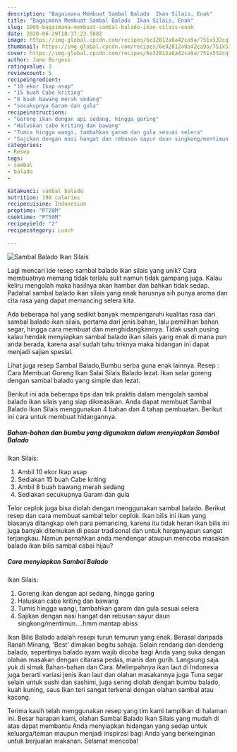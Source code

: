 ```yaml
---
description: "Bagaimana Membuat Sambal Balado  Ikan Silais, Enak"
title: "Bagaimana Membuat Sambal Balado  Ikan Silais, Enak"
slug: 1005-bagaimana-membuat-sambal-balado-ikan-silais-enak
date: 2020-06-29T18:37:23.588Z
image: https://img-global.cpcdn.com/recipes/6e32812a0a42ca9a/751x532cq70/sambal-balado-ikan-silais-foto-resep-utama.jpg
thumbnail: https://img-global.cpcdn.com/recipes/6e32812a0a42ca9a/751x532cq70/sambal-balado-ikan-silais-foto-resep-utama.jpg
cover: https://img-global.cpcdn.com/recipes/6e32812a0a42ca9a/751x532cq70/sambal-balado-ikan-silais-foto-resep-utama.jpg
author: Jane Burgess
ratingvalue: 3
reviewcount: 5
recipeingredient:
- "10 ekor Ikap asap"
- "15 buah Cabe kriting"
- "8 buah bawang merah sedang"
- "secukupnya Garam dan gula"
recipeinstructions:
- "Goreng ikan dengan api sedang, hingga garing"
- "Haluskan cabe kriting dan bawang"
- "Tumis hingga wangi, tambahkan garam dan gula sesuai selera"
- "Sajikan dengan nasi hangat dan rebusan sayur daun singkong/mentimun....hmm mantap abiss"
categories:
- Resep
tags:
- sambal
- balado
- 

katakunci: sambal balado  
nutrition: 199 calories
recipecuisine: Indonesian
preptime: "PT28M"
cooktime: "PT50M"
recipeyield: "2"
recipecategory: Lunch

---
```



![Sambal Balado 
Ikan Silais](https://img-global.cpcdn.com/recipes/6e32812a0a42ca9a/751x532cq70/sambal-balado-ikan-silais-foto-resep-utama.jpg)

Lagi mencari ide resep sambal balado 
ikan silais yang unik? Cara membuatnya memang tidak terlalu sulit namun tidak gampang juga. Kalau keliru mengolah maka hasilnya akan hambar dan bahkan tidak sedap. Padahal sambal balado 
ikan silais yang enak harusnya sih punya aroma dan cita rasa yang dapat memancing selera kita.

Ada beberapa hal yang sedikit banyak mempengaruhi kualitas rasa dari sambal balado 
ikan silais, pertama dari jenis bahan, lalu pemilihan bahan segar, hingga cara membuat dan menghidangkannya. Tidak usah pusing kalau hendak menyiapkan sambal balado 
ikan silais yang enak di mana pun anda berada, karena asal sudah tahu triknya maka hidangan ini dapat menjadi sajian spesial.

Lihat juga resep Sambal Balado,Bumbu serba guna enak lainnya. Resep : Cara Membuat Goreng Ikan Salai Silais Balado lezat. Ikan selar goreng dengan sambal balado yang simple dan lezat.


Berikut ini ada beberapa tips dan trik praktis dalam mengolah sambal balado 
ikan silais yang siap dikreasikan. Anda dapat membuat Sambal Balado 
Ikan Silais menggunakan 4 bahan dan 4 tahap pembuatan. Berikut ini cara untuk membuat hidangannya.

<!--inarticleads1-->

##### Bahan-bahan dan bumbu yang digunakan dalam menyiapkan Sambal Balado 
Ikan Silais:

1. Ambil 10 ekor Ikap asap
1. Sediakan 15 buah Cabe kriting
1. Ambil 8 buah bawang merah sedang
1. Sediakan secukupnya Garam dan gula


Telor ceplok juga bisa diolah dengan menggunakan sambal balado. Berikut resep dan cara membuat sambal telor ceplok. Ikan bilis ini ikan yang biasanya ditangkap oleh para pemancing, karena itu tidak heran ikan bilis ini juga banyak ditemukan di pasar tradisonal dan untuk harganyapun sangat terjangkau. Namun pernahkan anda mendengar ataupun mencoba masakan balado ikan bilis sambal cabai hijau? 

<!--inarticleads2-->

##### Cara menyiapkan Sambal Balado 
Ikan Silais:

1. Goreng ikan dengan api sedang, hingga garing
1. Haluskan cabe kriting dan bawang
1. Tumis hingga wangi, tambahkan garam dan gula sesuai selera
1. Sajikan dengan nasi hangat dan rebusan sayur daun singkong/mentimun....hmm mantap abiss


Ikan Bilis Balado adalah resepi turun temurun yang enak. Berasal daripada Ranah Minang, &#39;Best&#39; dimakan begitu sahaja. Selain rendang dan dendeng balado, sepertinya balado ayam wajib dicoba bagi Anda yang suka dengan olahan masakan dengan citarasa pedas, manis dan gurih. Langsung saja yuk di simak Bahan-bahan dan Cara. Melimpahnya ikan laut di Indonesia juga berarti variasi jenis ikan laut dan olahan masakannya juga Tuna segar selain untuk sushi dan sashimi, juga sering diolah dengan bumbu balado, kuah kuning, saus Ikan teri sangat terkenal dengan olahan sambal atau kacang. 

Terima kasih telah menggunakan resep yang tim kami tampilkan di halaman ini. Besar harapan kami, olahan Sambal Balado 
Ikan Silais yang mudah di atas dapat membantu Anda menyiapkan hidangan yang sedap untuk keluarga/teman maupun menjadi inspirasi bagi Anda yang berkeinginan untuk berjualan makanan. Selamat mencoba!
